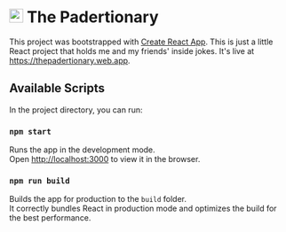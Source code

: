 # <img height="25px" src="https://static.wikia.nocookie.net/minecraft_gamepedia/images/5/50/Book_JE2_BE2.png/revision/latest/scale-to-width-down/160?cb=20210427032255"> The Padertionary 

This project was bootstrapped with [Create React App](https://github.com/facebook/create-react-app). This is just a little React project that holds me and my friends' inside jokes. It's live at https://thepadertionary.web.app.

## Available Scripts

In the project directory, you can run:

### `npm start`

Runs the app in the development mode.\
Open [http://localhost:3000](http://localhost:3000) to view it in the browser.

### `npm run build`

Builds the app for production to the `build` folder.\
It correctly bundles React in production mode and optimizes the build for the best performance.



